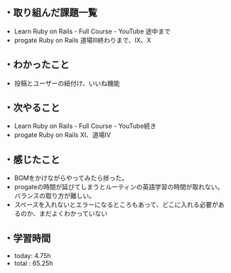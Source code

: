 ## ・取り組んだ課題一覧
- Learn Ruby on Rails - Full Course - YouTube 途中まで
- progate Ruby on Rails 道場Ⅲ終わりまで、Ⅸ、Ⅹ
## ・わかったこと
- 投稿とユーザーの紐付け、いいね機能
## ・次やること
- Learn Ruby on Rails - Full Course - YouTube続き
- progate Ruby on Rails Ⅺ、道場Ⅳ
## ・感じたこと
- BGMをかけながらやってみたら捗った。
- progateの時間が延びてしまうとルーティンの英語学習の時間が取れない。バランスの取り方が難しい。
- スペースを入れないとエラーになるところもあって、どこに入れる必要があるのか、まだよくわかっていない
## ・学習時間
- today:  4.75h
- total  : 65.25h
